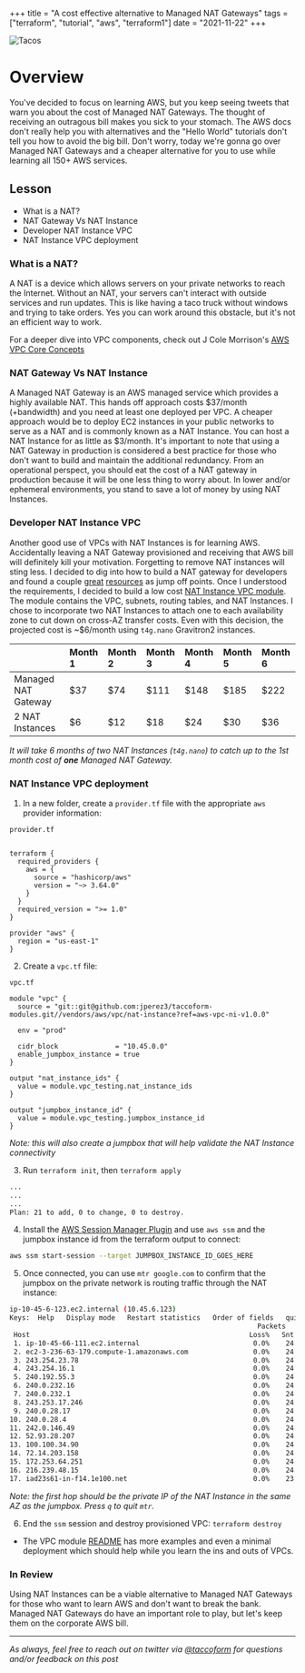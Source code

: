 +++
title =  "A cost effective alternative to Managed NAT Gateways"
tags = ["terraform", "tutorial", "aws", "terraform1"]
date = "2021-11-22"
+++


![Tacos](https://taccoform-blog.sfo2.digitaloceanspaces.com/static/post/tfm_p5/header.jpg)


# Overview

You've decided to focus on learning AWS, but you keep seeing tweets that warn you about the cost of Managed NAT Gateways. The thought of receiving an outragous bill makes you sick to your stomach. The AWS docs don't really help you with alternatives and the "Hello World" tutorials don't tell you how to avoid the big bill. Don't worry, today we're gonna go over Managed NAT Gateways and a cheaper alternative for you to use while learning all 150+ AWS services. 


## Lesson

* What is a NAT?
* NAT Gateway Vs NAT Instance
* Developer NAT Instance VPC
* NAT Instance VPC deployment


### What is a NAT?

A NAT is a device which allows servers on your private networks to reach the Internet. Without an NAT, your servers can't interact with outside services and run updates. This is like having a taco truck without windows and trying to take orders. Yes you can work around this obstacle, but it's not an efficient way to work. 

For a deeper dive into VPC components, check out J Cole Morrison's [AWS VPC Core Concepts](https://start.jcolemorrison.com/aws-vpc-core-concepts-analogy-guide/)

### NAT Gateway Vs NAT Instance


A Managed NAT Gateway is an AWS managed service which provides a highly available NAT. This hands off approach costs $37/month (+bandwidth) and you need at least one deployed per VPC. A cheaper approach would be to deploy EC2 instances in your public networks to serve as a NAT and is commonly known as a NAT Instance. You can host a NAT Instance for as little as $3/month. It's important to note that using a NAT Gateway in production is considered a best practice for those who don't want to build and maintain the additional redundancy. From an operational perspect, you should eat the cost of a NAT gateway in production because it will be one less thing to worry about. In lower and/or ephemeral environments, you stand to save a lot of money by using NAT Instances. 



### Developer NAT Instance VPC 

Another good use of VPCs with NAT Instances is for learning AWS. Accidentally leaving a NAT Gateway provisioned and receiving that AWS bill will definitely kill your motivation. Forgetting to remove NAT instances will sting less. I decided to dig into how to build a NAT gateway for developers and found a couple [great](https://www.kabisa.nl/tech/cost-saving-with-nat-instances/) [resources](https://github.com/Disgruntled/terraform_examples) as jump off points. Once I understood the requirements, I decided to build a low cost [NAT Instance VPC module](https://github.com/jperez3/taccoform-modules/tree/main/vendors/aws/vpc/nat-instance). The module contains the VPC, subnets, routing tables, and NAT Instances. I chose to incorporate two NAT Instances to attach one to each availability zone to cut down on cross-AZ transfer costs. Even with this decision, the projected cost is ~$6/month using `t4g.nano` Gravitron2 instances.    

|                     | Month 1 | Month 2 | Month 3 | Month 4 | Month 5 | Month 6 |
| :------------------ | :------ | :------ | :------ |:------- |:------- |:------- |
| Managed NAT Gateway | $37     | $74     | $111    | $148    | $185    | $222    |
| 2 NAT Instances     | $6      | $12     | $18     | $24     | $30     | $36     |

_It will take 6 months of two NAT Instances (`t4g.nano`) to catch up to the 1st month cost of **one** Managed NAT Gateway._


### NAT Instance VPC deployment


1. In a new folder, create a `provider.tf` file with the appropriate `aws` provider information:

`provider.tf`
```hcl

terraform {
  required_providers {
    aws = {
      source = "hashicorp/aws"
      version = "~> 3.64.0"
    }
  }
  required_version = ">= 1.0"
}

provider "aws" {
  region = "us-east-1"
}
```

2. Create a `vpc.tf` file:


`vpc.tf`
```hcl
module "vpc" {
  source = "git::git@github.com:jperez3/taccoform-modules.git//vendors/aws/vpc/nat-instance?ref=aws-vpc-ni-v1.0.0"

  env = "prod"

  cidr_block              = "10.45.0.0"
  enable_jumpbox_instance = true
}

output "nat_instance_ids" {
  value = module.vpc_testing.nat_instance_ids
}

output "jumpbox_instance_id" {
  value = module.vpc_testing.jumpbox_instance_id
}

```
_Note: this will also create a jumpbox that will help validate the NAT Instance connectivity_


3. Run `terraform init`, then `terraform apply`

```bash
...
...
...
Plan: 21 to add, 0 to change, 0 to destroy.
```
4. Install the [AWS Session Manager Plugin](https://docs.aws.amazon.com/systems-manager/latest/userguide/session-manager-working-with-install-plugin.html) and use `aws ssm` and the jumpbox instance id from the terraform output to connect:

```bash
aws ssm start-session --target JUMPBOX_INSTANCE_ID_GOES_HERE
```

5. Once connected, you can use `mtr google.com` to confirm that the jumpbox on the private network is routing traffic through the NAT instance:

```bash
ip-10-45-6-123.ec2.internal (10.45.6.123)                                    2021-11-22T16:09:08+0000
Keys:  Help   Display mode   Restart statistics   Order of fields   quit
                                                             Packets               Pings
 Host                                                      Loss%   Snt   Last   Avg  Best  Wrst StDev
 1. ip-10-45-66-111.ec2.internal                            0.0%    24    0.1   0.1   0.1   0.1   0.0
 2. ec2-3-236-63-179.compute-1.amazonaws.com                0.0%    24    7.6  16.0   1.4  84.3  21.8
 3. 243.254.23.78                                           0.0%    24    0.3   0.4   0.3   0.5   0.0
 4. 243.254.16.1                                            0.0%    24    0.3   0.3   0.2   0.4   0.0
 5. 240.192.55.3                                            0.0%    24    0.3   0.4   0.3   0.4   0.1
 6. 240.0.232.16                                            0.0%    24    0.3   0.3   0.2   0.3   0.0
 7. 240.0.232.1                                             0.0%    24    0.3   0.3   0.2   0.3   0.0
 8. 243.253.17.246                                          0.0%    24    0.4   0.4   0.4   0.5   0.0
 9. 240.0.28.17                                             0.0%    24    0.4   0.4   0.3   0.4   0.0
10. 240.0.28.4                                              0.0%    24  689.6 647.6 517.3 720.6  46.8
11. 242.0.146.49                                            0.0%    24    0.4   1.0   0.3   6.4   1.7
12. 52.93.28.207                                            0.0%    24    0.8   1.1   0.5   4.1   0.9
13. 100.100.34.90                                           0.0%    24    0.7   2.0   0.5  18.9   4.0
14. 72.14.203.158                                           0.0%    24    6.8   1.8   1.1   6.8   1.5
15. 172.253.64.251                                          0.0%    24    1.0   1.0   1.0   1.0   0.0
16. 216.239.48.15                                           0.0%    24    1.9   1.8   1.5   2.3   0.1
17. iad23s61-in-f14.1e100.net                               0.0%    23    0.9   0.9   0.9   1.0   0.0

```
_Note: the first hop should be the private IP of the NAT Instance in the same AZ as the jumpbox. Press `q` to quit `mtr`._ 


6. End the `ssm` session and destroy provisioned VPC: `terraform destroy` 

* The VPC module [README](https://github.com/jperez3/taccoform-modules/blob/main/vendors/aws/vpc/nat-instance/README.md) has more examples and even a minimal deployment which should help while you learn the ins and outs of VPCs.

### In Review

Using NAT Instances can be a viable alternative to Managed NAT Gateways for those who want to learn AWS and don't want to break the bank. Managed NAT Gateways do have an important role to play, but let's keep them on the corporate AWS bill. 

---
_As always, feel free to reach out on twitter via [@taccoform](https://twitter.com/taccoform) for questions and/or feedback on this post_
